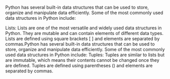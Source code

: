 Python has several built-in data structures that can be used to store, organize and manipulate data efficiently. Some of the most commonly used data structures in Python include:

Lists: Lists are one of the most versatile and widely used data structures in Python. They are mutable and can contain elements of different data types. Lists are defined using square brackets [ ] and elements are separated by commas.Python has several built-in data structures that can be used to store, organize and manipulate data efficiently. Some of the most commonly used data structures in Python include:
Tuples: Tuples are similar to lists but are immutable, which means their contents cannot be changed once they are defined. Tuples are defined using parentheses () and elements are separated by commas.

